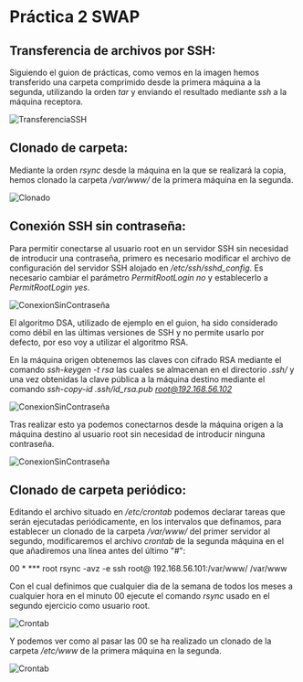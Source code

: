 # Práctica 2 SWAP

## Transferencia de archivos por SSH:

Siguiendo el guion de prácticas, como vemos en la imagen hemos transferido una carpeta comprimido desde la primera máquina a la segunda, utilizando la orden *tar* y enviando el resultado mediante *ssh* a la máquina receptora.

![TransferenciaSSH](/images/TransferenciaSSH.png)

## Clonado de carpeta:

Mediante la orden *rsync* desde la máquina en la que se realizará la copia, hemos clonado la carpeta */var/www/* de la primera máquina en la segunda.

![Clonado](/images/Clonado.png)

## Conexión SSH sin contraseña:

Para permitir conectarse al usuario root en un servidor SSH sin necesidad de introducir una contraseña, primero es necesario modificar el archivo de configuración del servidor SSH alojado en */etc/ssh/sshd_config*.
Es necesario cambiar el parámetro *PermitRootLogin no* y establecerlo a *PermitRootLogin yes*.

![ConexionSinContraseña](/images/ConexionSsh1.png)

El algoritmo DSA, utilizado de ejemplo en el guion, ha sido considerado como débil en las últimas versiones de SSH y no permite usarlo por defecto, por eso voy a utilizar el algoritmo RSA.

En la máquina origen obtenemos las claves con cifrado RSA  mediante el comando *ssh-keygen -t rsa* las cuales se almacenan en el directorio *.ssh/* y una vez obtenidas la clave pública a la máquina destino mediante el comando *ssh-copy-id .ssh/id_rsa.pub root@192.168.56.102*

![ConexionSinContraseña](/images/ConexionSsh2.png)

Tras realizar esto ya podemos conectarnos desde la máquina origen a la máquina destino al usuario root sin necesidad de introducir ninguna contraseña.

![ConexionSinContraseña](/images/ConexionSsh3.png)

## Clonado de carpeta periódico:

Editando el archivo situado en */etc/crontab* podemos declarar tareas que serán ejecutadas periódicamente, en los intervalos que definamos, para establecer un clonado de la carpeta */var/www/* del primer servidor al segundo, modificaremos el archivo *crontab* de la segunda máquina en el que añadiremos una línea antes del último "#":

00 \*   \*\*\* root  rsync -avz -e ssh root@ 192.168.56.101:/var/www/ /var/www

Con el cual definimos que cualquier dia de la semana de todos los meses a cualquier hora en el minuto 00 ejecute el comando *rsync* usado en el segundo ejercicio como usuario root.

![Crontab](/images/Crontab1.png)

Y podemos ver como al pasar las 00 se ha realizado un clonado de la carpeta */etc/www* de la primera máquina en la segunda.

![Crontab](/images/Crontab2.png)
